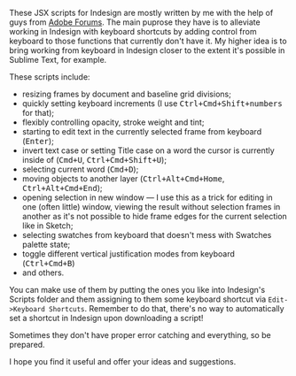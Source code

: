 These JSX scripts for Indesign are mostly written by me with the help of guys from [Adobe Forums](http://forums.adobe.com). The main puprose they have is to alleviate working in Indesign with keyboard shortcuts by adding control from keyboard to those functions that currently don't have it. My higher idea is to bring working from keyboard in Indesign closer to the extent it's possible in Sublime Text, for example. 

These scripts include:

- resizing frames by document and baseline grid divisions;
- quickly setting keyboard increments (I use <kbd>Ctrl+Cmd+Shift+numbers</kbd> for that);
- flexibly controlling opacity, stroke weight and tint;
- starting to edit text in the currently selected frame from keyboard (<kbd>Enter</kbd>);
- invert text case or setting Title case on a word the cursor is currently inside of (<kbd>Cmd+U</kbd>, <kbd>Ctrl+Cmd+Shift+U</kbd>);
- selecting current word (<kbd>Cmd+D</kbd>);
- moving objects to another layer (<kbd>Ctrl+Alt+Cmd+Home</kbd>, <kbd>Ctrl+Alt+Cmd+End</kbd>);
- opening selection in new window — I use this as a trick for editing in one (often little) window, viewing the result without selection frames in another as it's not possible to hide frame edges for the current selection like in Sketch;
- selecting swatches from keyboard that doesn't mess with Swatches palette state;
- toggle different vertical justification modes from keyboard (<kbd>Ctrl+Cmd+B</kbd>)
- and others.

You can make use of them by putting the ones you like into Indesign's Scripts folder and them assigning to them some keyboard shortcut via `Edit->Keyboard Shortcuts`. Remember to do that, there's no way to automatically set a shortcut in Indesign upon downloading a script! 

Sometimes they don't have proper error catching and everything, so be prepared.

I hope you find it useful and offer your ideas and suggestions.